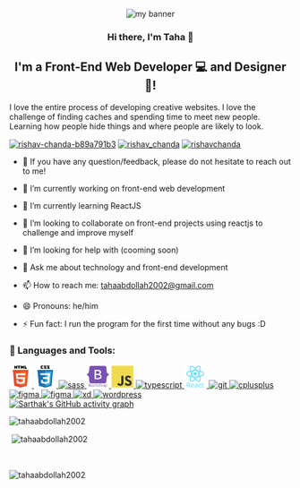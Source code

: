 <p align="center">
  <img src="https://user-images.githubusercontent.com/75626161/182242774-b37fa7b7-8d0e-4493-8025-24e34c6c0b0f.png" alt="my banner">
</p>
                                                                                                                                           
<h3 align="center">
Hi there, I'm Taha 👋
</h3>
                  
<h2 align="center">
I'm a Front-End Web Developer 💻 and Designer 🎨!
</h2> 
                  
I love the entire process of developing creative websites. I love the challenge of finding caches and spending time to meet new people. Learning how people hide things and where people are likely to look.

<a href="https://www.linkedin.com/in/mohammad-taha-abdollah-a636a2216/" target="blank"><img align="center" src="https://raw.githubusercontent.com/rahuldkjain/github-profile-readme-generator/master/src/images/icons/Social/linked-in-alt.svg" alt="rishav-chanda-b89a791b3" height="30" width="40" /></a>
<a href="https://instagram.com/tahaabd2002" target="blank"><img align="center" src="https://raw.githubusercontent.com/rahuldkjain/github-profile-readme-generator/master/src/images/icons/Social/instagram.svg" alt="rishav_chanda" height="30" width="40" /></a>
<a href="https://twitter.com/tahaabd2002" target="blank"><img align="center" src="https://raw.githubusercontent.com/rahuldkjain/github-profile-readme-generator/master/src/images/icons/Social/twitter.svg" alt="rishavchanda" height="30" width="40" /></a>
</br>

- 💬 If you have any question/feedback, please do not hesitate to reach out to me!

- 🔭 I’m currently working on front-end web development
- 🌱 I’m currently learning ReactJS
- 👯 I’m looking to collaborate on front-end projects using reactjs to challenge and improve myself
- 🤔 I’m looking for help with (cooming soon)
- 💬 Ask me about technology and front-end development
- 📫 How to reach me: tahaabdollah2002@gmail.com
- 😄 Pronouns: he/him
- ⚡ Fun fact: I run the program for the first time without any bugs :D
                  
<h3>💼 Languages and Tools:</h3>

<a href="https://www.w3.org/html/" target="_blank" rel="noreferrer"> <img src="https://raw.githubusercontent.com/devicons/devicon/master/icons/html5/html5-original-wordmark.svg" alt="html5" width="40" height="40"/> </a>
<a href="https://www.w3schools.com/css/" target="_blank" rel="noreferrer"> <img src="https://raw.githubusercontent.com/devicons/devicon/master/icons/css3/css3-original-wordmark.svg" alt="css3" width="40" height="40"/> </a>
<a href="https://www.w3schools.com/sass/" target="_blank" rel="noreferrer"> <img src="https://www.vectorlogo.zone/logos/sass-lang/sass-lang-icon.svg" alt="sass" width="40" height="40"/> </a>
<a href="https://getbootstrap.com" target="_blank" rel="noreferrer"> <img src="https://raw.githubusercontent.com/devicons/devicon/master/icons/bootstrap/bootstrap-plain-wordmark.svg" alt="bootstrap" width="40" height="40"/> </a>
<a href="https://developer.mozilla.org/en-US/docs/Web/JavaScript" target="_blank" rel="noreferrer"> <img src="https://raw.githubusercontent.com/devicons/devicon/master/icons/javascript/javascript-original.svg" alt="javascript" width="40" height="40"/> </a>
<a href="https://www.typescripttutorial.net/" target="_blank" rel="noreferrer"> <img src="https://upload.wikimedia.org/wikipedia/commons/4/4c/Typescript_logo_2020.svg" alt="typescript" width="40" height="40"/> </a>
<a href="https://reactjs.org/" target="_blank" rel="noreferrer"> <img src="https://raw.githubusercontent.com/devicons/devicon/master/icons/react/react-original-wordmark.svg" alt="react" width="40" height="40"/> </a>
 <a href="https://git-scm.com/" target="_blank" rel="noreferrer"> <img src="https://www.vectorlogo.zone/logos/git-scm/git-scm-icon.svg" alt="git" width="40" height="40"/> </a>
<a href="https://www.w3schools.com/cpp/" target="_blank" rel="noreferrer"> <img src="https://upload.wikimedia.org/wikipedia/commons/1/18/ISO_C%2B%2B_Logo.svg" alt="cplusplus" width="40" height="40"/> </a>
<a href="https://www.figma.com/" target="_blank" rel="noreferrer"> <img src="https://www.vectorlogo.zone/logos/figma/figma-icon.svg" alt="figma" width="40" height="40"/> </a>
<a href="https://code.visualstudio.com/" target="_blank" rel="noreferrer"> <img src="https://upload.wikimedia.org/wikipedia/commons/9/9a/Visual_Studio_Code_1.35_icon.svg" alt="figma" width="40" height="40"/> </a>
<a href="https://www.adobe.com/products/xd.html" target="_blank" rel="noreferrer"> <img src="https://cdn.worldvectorlogo.com/logos/adobe-xd.svg" alt="xd" width="40" height="40"/> </a>
<a href="https://wordpress.org" target="_blank" rel="noreferrer"> <img src="https://www.vectorlogo.zone/logos/wordpress/wordpress-icon.svg" alt="wordpress" width="40" height="40"/> </a>
</br>
[![Sarthak's GitHub activity graph](https://activity-graph.herokuapp.com/graph?username=tahaabdollah2002&&theme=xcode)](https://github.com/tahaabdollah2002)
</br>
<p><img align="left" src="https://github-readme-stats.vercel.app/api/top-langs?username=tahaabdollah2002&show_icons=true&locale=en&layout=compact&theme=tokyonight" alt="tahaabdollah2002" /></p>
</br>

<p>&nbsp;<img align="center" src="https://github-readme-stats.vercel.app/api?username=tahaabdollah2002&show_icons=true&locale=en&theme=tokyonight" alt="tahaabdollah2002" /></p>
</br>
<p><img align="center" src="https://github-readme-streak-stats.herokuapp.com/?user=tahaabdollah2002&&theme=tokyonight" alt="tahaabdollah2002" /></p>
